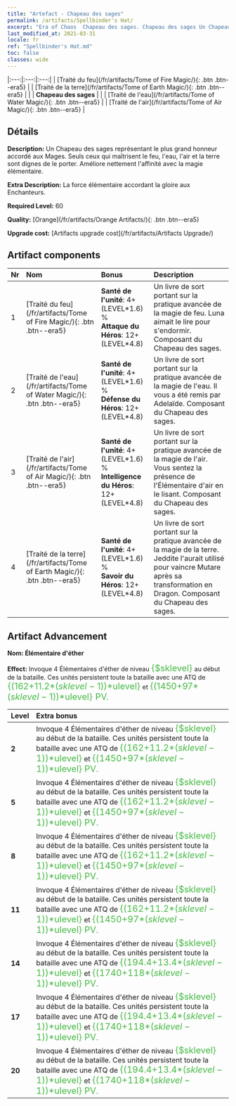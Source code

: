 ```yaml
---
title: "Artefact - Chapeau des sages"
permalink: /artifacts/Spellbinder's Hat/
excerpt: "Era of Chaos  Chapeau des sages. Chapeau des sages Un Chapeau des sages représentant le plus grand honneur accordé aux Mages. Seuls ceux qui maîtrisent le feu, l'eau, l'air et la terre sont dignes de le porter. Améliore nettement l'affinité avec la magie élémentaire."
last_modified_at: 2021-03-31
locale: fr
ref: "Spellbinder's Hat.md"
toc: false
classes: wide
---
```


  |:---:|:---:|:---:| 
  | [Traité du feu](/fr/artifacts/Tome of Fire Magic/){: .btn .btn--era5} |   | [Traité de la terre](/fr/artifacts/Tome of Earth Magic/){: .btn .btn--era5} | 
  |   | **Chapeau des sages** |  | 
  | [Traité de l'eau](/fr/artifacts/Tome of Water Magic/){: .btn .btn--era5} |   | [Traité de l'air](/fr/artifacts/Tome of Air Magic/){: .btn .btn--era5} | 


## Détails

 **Description:** Un Chapeau des sages représentant le plus grand honneur accordé aux Mages. Seuls ceux qui maîtrisent le feu, l'eau, l'air et la terre sont dignes de le porter. Améliore nettement l'affinité avec la magie élémentaire.

 **Extra Description:** La force élémentaire accordant la gloire aux Enchanteurs.

 **Required Level:** 60

 **Quality:** [Orange](/fr/artifacts/Orange Artifacts/){: .btn .btn--era5}

 **Upgrade cost:** [Artifacts upgrade cost](/fr/artifacts/Artifacts Upgrade/)



## Artifact components

  | Nr |    Nom    |   Bonus | Description | 
  |:---|:-----------|:--------|:------------| 
  | 1 | [Traité du feu](/fr/artifacts/Tome of Fire Magic/){: .btn .btn--era5} | **Santé de l'unité**: 4+(LEVEL\*1.6) %<br/>**Attaque du Héros**: 12+(LEVEL\*4.8) | Un livre de sort portant sur la pratique avancée de la magie de feu. Luna aimait le lire pour s'endormir. Composant du Chapeau des sages. | 
  | 2 | [Traité de l'eau](/fr/artifacts/Tome of Water Magic/){: .btn .btn--era5} | **Santé de l'unité**: 4+(LEVEL\*1.6) %<br/>**Défense du Héros**: 12+(LEVEL\*4.8) | Un livre de sort portant sur la pratique avancée de la magie de l'eau. Il vous a été remis par Adelaïde. Composant du Chapeau des sages. | 
  | 3 | [Traité de l'air](/fr/artifacts/Tome of Air Magic/){: .btn .btn--era5} | **Santé de l'unité**: 4+(LEVEL\*1.6) %<br/>**Intelligence du Héros**: 12+(LEVEL\*4.8) | Un livre de sort portant sur la pratique avancée de la magie de l'air. Vous sentez la présence de l'Élémentaire d'air en le lisant. Composant du Chapeau des sages. | 
  | 4 | [Traité de la terre](/fr/artifacts/Tome of Earth Magic/){: .btn .btn--era5} | **Santé de l'unité**: 4+(LEVEL\*1.6) %<br/>**Savoir du Héros**: 12+(LEVEL\*4.8) | Un livre de sort portant sur la pratique avancée de la magie de la terre. Jeddite l'aurait utilisé pour vaincre Mutare après sa transformation en Dragon. Composant du Chapeau des sages. | 


## Artifact Advancement

 **Nom: Élémentaire d'éther**

 **Effect:** Invoque 4 Élémentaires d'éther de niveau <span style="color: #48b946;font-size:20px">{$sklevel}</span> au début de la bataille. Ces unités persistent toute la bataille avec une ATQ de <span style="color: #48b946;font-size:20px">{(162+11.2*($sklevel-1))*$ulevel}</span> et <span style="color: #48b946;font-size:20px">{(1450+97*($sklevel-1))*$ulevel} PV.</span>

  |  Level  |    Extra bonus  | 
  |:--------|:----------------| 
  | **2** | Invoque 4 Élémentaires d'éther de niveau <span style="color: #48b946;font-size:20px">{$sklevel}</span> au début de la bataille. Ces unités persistent toute la bataille avec une ATQ de <span style="color: #48b946;font-size:20px">{(162+11.2*($sklevel-1))*$ulevel}</span> et <span style="color: #48b946;font-size:20px">{(1450+97*($sklevel-1))*$ulevel} PV.</span> | 
  | **5** | Invoque 4 Élémentaires d'éther de niveau <span style="color: #48b946;font-size:20px">{$sklevel}</span> au début de la bataille. Ces unités persistent toute la bataille avec une ATQ de <span style="color: #48b946;font-size:20px">{(162+11.2*($sklevel-1))*$ulevel}</span> et <span style="color: #48b946;font-size:20px">{(1450+97*($sklevel-1))*$ulevel} PV.</span> | 
  | **8** | Invoque 4 Élémentaires d'éther de niveau <span style="color: #48b946;font-size:20px">{$sklevel}</span> au début de la bataille. Ces unités persistent toute la bataille avec une ATQ de <span style="color: #48b946;font-size:20px">{(162+11.2*($sklevel-1))*$ulevel}</span> et <span style="color: #48b946;font-size:20px">{(1450+97*($sklevel-1))*$ulevel} PV.</span> | 
  | **11** | Invoque 4 Élémentaires d'éther de niveau <span style="color: #48b946;font-size:20px">{$sklevel}</span> au début de la bataille. Ces unités persistent toute la bataille avec une ATQ de <span style="color: #48b946;font-size:20px">{(162+11.2*($sklevel-1))*$ulevel}</span> et <span style="color: #48b946;font-size:20px">{(1450+97*($sklevel-1))*$ulevel} PV.</span> | 
  | **14** | Invoque 4 Élémentaires d'éther de niveau <span style="color: #48b946;font-size:20px">{$sklevel}</span> au début de la bataille. Ces unités persistent toute la bataille avec une ATQ de <span style="color: #48b946;font-size:20px">{(194.4+13.4*($sklevel-1))*$ulevel}</span> et <span style="color: #48b946;font-size:20px">{(1740+118*($sklevel-1))*$ulevel} PV.</span> | 
  | **17** | Invoque 4 Élémentaires d'éther de niveau <span style="color: #48b946;font-size:20px">{$sklevel}</span> au début de la bataille. Ces unités persistent toute la bataille avec une ATQ de <span style="color: #48b946;font-size:20px">{(194.4+13.4*($sklevel-1))*$ulevel}</span> et <span style="color: #48b946;font-size:20px">{(1740+118*($sklevel-1))*$ulevel} PV.</span> | 
  | **20** | Invoque 4 Élémentaires d'éther de niveau <span style="color: #48b946;font-size:20px">{$sklevel}</span> au début de la bataille. Ces unités persistent toute la bataille avec une ATQ de <span style="color: #48b946;font-size:20px">{(194.4+13.4*($sklevel-1))*$ulevel}</span> et <span style="color: #48b946;font-size:20px">{(1740+118*($sklevel-1))*$ulevel} PV.</span> | 
